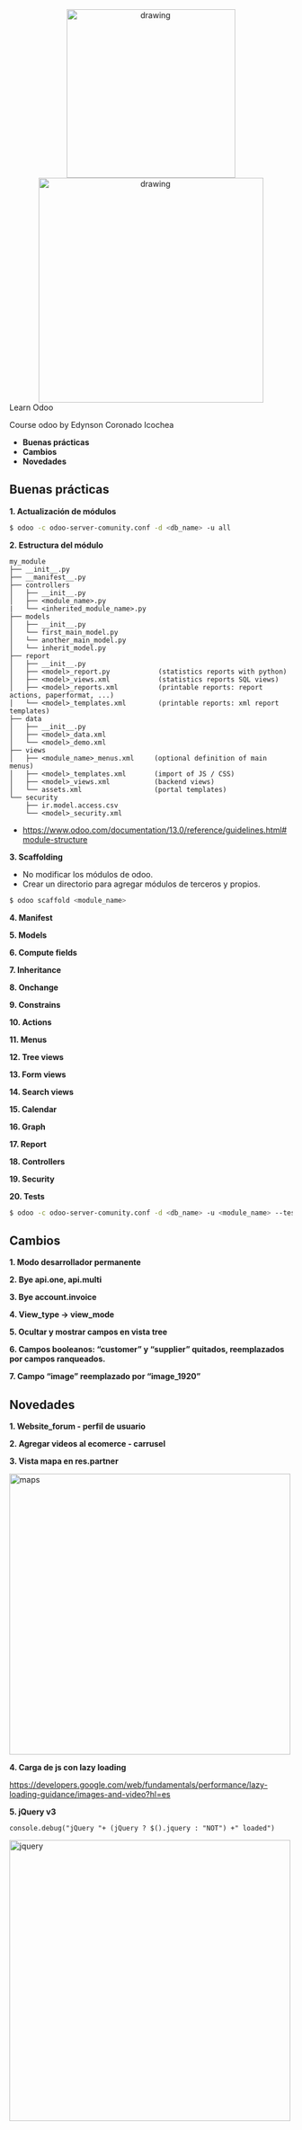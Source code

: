 <div align="center">
	<img src="https://raw.githubusercontent.com/edynsoncoronado/learn_odoo/master/src/images/edyodoo.jpg" alt="drawing" width="300"/>
	<img src="https://raw.githubusercontent.com/edynsoncoronado/learn_odoo/master/src/images/odoo.png"  alt="drawing" width="400"/><br>
</div
-----------------

# Learn Odoo

Course odoo by Edynson Coronado Icochea

* **Buenas prácticas**
* **Cambios**
* **Novedades**

## Buenas prácticas

**1. Actualización de módulos**
```bash
$ odoo -c odoo-server-comunity.conf -d <db_name> -u all
```

**2. Estructura del módulo**
```
my_module
├── __init__.py
├── __manifest__.py
├── controllers
│   ├── __init__.py
│   ├── <module_name>.py
|   └── <inherited_module_name>.py
├── models
│   ├── __init__.py
│   └── first_main_model.py
│   └── another_main_model.py
│   └── inherit_model.py
├── report
│   ├── __init__.py
│   ├── <model>_report.py            (statistics reports with python)
│   ├── <model>_views.xml            (statistics reports SQL views)
│   ├── <model>_reports.xml          (printable reports: report actions, paperformat, ...)
│   └── <model>_templates.xml        (printable reports: xml report templates)
├── data
│   ├── __init__.py
│   ├── <model>_data.xml
│   └── <model>_demo.xml
├── views
│   ├── <module_name>_menus.xml     (optional definition of main menus)
│   ├── <model>_templates.xml       (import of JS / CSS)
│   ├── <model>_views.xml           (backend views)
│   └── assets.xml                  (portal templates)
└── security
    ├── ir.model.access.csv
    └── <model>_security.xml
```
- https://www.odoo.com/documentation/13.0/reference/guidelines.html#module-structure

**3. Scaffolding**
- No modificar los módulos de odoo.
- Crear un directorio para agregar módulos de terceros y propios.
```bash
$ odoo scaffold <module_name>
```

**4. Manifest**

**5. Models**

**6. Compute fields**

**7. Inheritance**

**8. Onchange**

**9. Constrains**

**10. Actions**

**11. Menus**

**12. Tree views**

**13. Form views**

**14. Search views**

**15. Calendar**

**16. Graph**

**17. Report**

**18. Controllers**

**19. Security**

**20. Tests**
```bash
$ odoo -c odoo-server-comunity.conf -d <db_name> -u <module_name> --test-enable --log-level=test
```

## Cambios
**1. Modo desarrollador permanente**

**2. Bye api.one, api.multi**

**3. Bye account.invoice**

**4. View_type -> view_mode**

**5. Ocultar y mostrar campos en vista tree**

**6. Campos booleanos: “customer” y “supplier” quitados, reemplazados por campos ranqueados.**

**7. Campo “image” reemplazado por “image_1920”**

## Novedades
**1. Website_forum - perfil de usuario**

**2. Agregar videos al ecomerce - carrusel**

**3. Vista mapa en res.partner**

<img src="https://raw.githubusercontent.com/edynsoncoronado/learn_odoo/master/src/images/maps.png" alt="maps" width="500"/>

**4. Carga de js con lazy loading**

https://developers.google.com/web/fundamentals/performance/lazy-loading-guidance/images-and-video?hl=es

**5. jQuery v3**
```
console.debug("jQuery "+ (jQuery ? $().jquery : "NOT") +" loaded")
```
<img src="https://raw.githubusercontent.com/edynsoncoronado/learn_odoo/master/src/images/jquery-odoo.png" alt="jquery" width="500"/>
